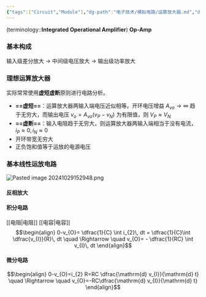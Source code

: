 ```yaml
---
{"tags":["Circuit","Module"],"dg-path":"电子技术/模拟电路/运算放大器.md","dg-publish":true,"permalink":"/电子技术/模拟电路/运算放大器/","dgPassFrontmatter":true,"noteIcon":"","created":"2024-05-21T15:20:28.721+08:00","updated":"2025-05-02T16:33:18.403+08:00"}
---
```



(terminology::**Integrated Operational Amplifier**) **Op-Amp** 
### 基本构成
输入级差分放大 $\to$ 中间级电压放大 $\to$ 输出级功率放大

### 理想运算放大器
实际常常使用**虚短虚断**原则进行电路分析。
- **==虚短==**：运算放大器两输入端电压近似相等。开环电压增益 $A_{vo}\to \infty$  趋于无穷大，而输出电压 $v_{o}=A_{vo}(v_{P}-v_{N})$ 为有限值，则 $V_{P}\approx V_{N}$
- **==虚断==**：输入电阻趋于无穷大，则运算放大器两输入端相当于没有电流，$i_{P}\approx 0,i_{N}\approx 0$
- 开环带宽无穷大
- 正负饱和值等于运放的电源电压

### 基本线性运放电路

![Pasted image 20241029152948.png](/img/user/Functional%20files/Photo%20Resources/Pasted%20image%2020241029152948.png)

#### 反相放大

#### 积分电路
[[电阻\|电阻]]  [[电容\|电容]]
$$\begin{align}
0-v_{O}= \dfrac{1}{C} \int  i_{2}\, dt = \dfrac{1}{C}\int  \dfrac{v_{I}}{R}\, dt \quad  \Rightarrow \quad  v_{O}= - \dfrac{1}{RC} \int v_{I}\, dt 
\end{align}$$
#### 微分电路
$$\begin{align}
0-v_{O}=i_{2} R=RC  \dfrac{\mathrm{d}  v_{I}}{\mathrm{d} t} \quad  \Rightarrow \quad  v_{O}=-RC\dfrac{\mathrm{d} v_{I}}{\mathrm{d} t} 
\end{align}$$

